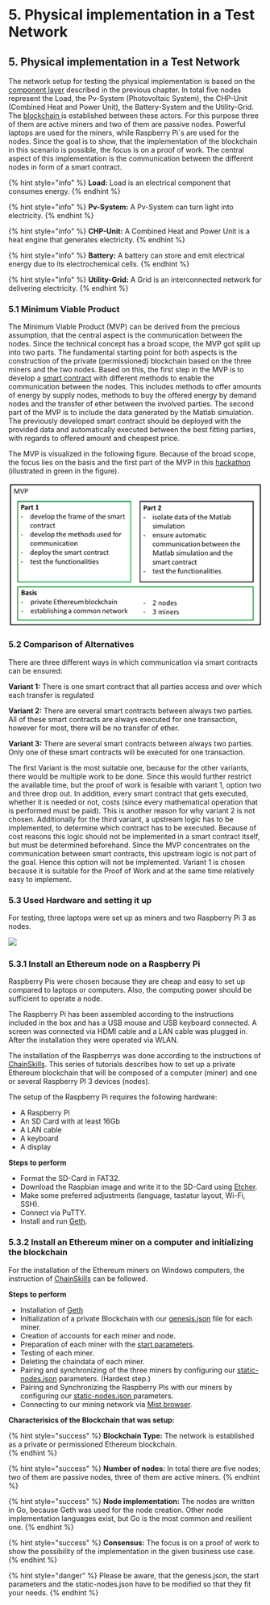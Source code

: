 # 5. Physical implementation in a Test Network

## 5. Physical implementation in a Test Network

The network setup for testing the physical implementation is based on the [component layer](https://hsrt.gitbook.io/dee-scm/~/edit/drafts/-LHSQz-rd4nzauq3xkN0/4.-llustration-of-the-business-model-in-the-sgam#4-3-component-layer) described in the previous chapter. In total five nodes represent the Load, the Pv-System \(Photovoltaic System\), the CHP-Unit \(Combined Heat and  Power Unit\), the Battery-System and the Utility-Grid. The [blockchain ](https://hsrt.gitbook.io/dee-scm/~/edit/drafts/-LHSQz-rd4nzauq3xkN0/2.-theoretical-background#2-2-blockchain-technology)is established between these actors. For this purpose three of them are active miners and two of them are passive nodes. Powerful laptops are used for the miners, while Raspberry Pi´s are used for the nodes. Since the goal is to show, that the implementation of the blockchain in this scenario is possible, the focus is on a proof of work. The central aspect of this implementation is the communication between the different nodes in form of a smart contract.

{% hint style="info" %}
**Load:** Load is an electrical component that consumes energy.
{% endhint %}

{% hint style="info" %}
**Pv-System:** A Pv-System can turn light into electricity.
{% endhint %}

{% hint style="info" %}
**CHP-Unit:** A Combined Heat and Power Unit is a heat engine that generates electricity.
{% endhint %}

{% hint style="info" %}
**Battery:** A battery can store and emit electrical energy due to its electrochemical cells.
{% endhint %}

{% hint style="info" %}
**Utility-Grid:** A Grid is an interconnected network for delivering electricity.
{% endhint %}

### 5.1 Minimum Viable Product

The Minimum Viable Product \(MVP\) can be derived from the precious assumption, that the central aspect is the communication between the nodes. Since the technical concept has a broad scope, the MVP got split up into two parts. The fundamental starting point for both aspects is the construction of the private \(permissioned\) blockchain based on the three miners and the two nodes. Based on this, the first step in the MVP is to develop a [smart contract](https://hsrt.gitbook.io/dee-scm/~/edit/drafts/-LHSQz-rd4nzauq3xkN0/2.-theoretical-background#2-4-smart-contracts) with different methods to enable the communication between the nodes. This includes methods to offer amounts of energy by supply nodes, methods to buy the offered energy by demand nodes and the transfer of ether between the involved parties. The second part of the MVP is to include the data generated by the Matlab simulation. The previously developed smart contract should be deployed with the provided data and automatically executed between the best fitting parties, with regards to offered amount and cheapest price.

The MVP is visualized in the following figure. Because of the broad scope, the focus lies on the basis and the first part of the MVP in this [hackathon ](https://hsrt.gitbook.io/dee-scm/~/edit/drafts/-LHSQz-rd4nzauq3xkN0/2.-theoretical-background#2-1-hackathon)\(illustrated in green in the figure\). 

![](.gitbook/assets/image%20%2815%29.png)

### 5.2 Comparison of Alternatives

There are three different ways in which communication via smart contracts can be ensured:

 **Variant 1:** There is one smart contract that all parties access and over which each transfer is regulated

**Variant 2:** There are several smart contracts between always two parties. All of these smart contracts are always executed for one transaction, however for most, there will be no transfer of ether.

**Variant 3:** There are several smart contracts between always two parties. Only one of these smart contracts will be executed for one transaction.

The first Variant is the most suitable one, because for the other variants, there would be multiple work to be done. Since this would further restrict the available time, but the proof of work is fesaible with variant 1, option two and three drop out. In addition, every smart contract that gets executed, whether it is needed or not, costs \(since every mathematical operation that is performed must be paid\). This is another reason for why variant 2 is not chosen. Additionally for the third variant, a upstream logic has to be implemented, to determine which contract has to be executed. Because of cost reasons this logic should not be implemented in a smart contract itself, but must be determined beforehand. Since the MVP concentrates on the communication between smart contracts, this upstream logic is not part of the goal. Hence this option will not be implemented. Variant 1 is chosen because it is suitable for the Proof of Work and at the same time relatively easy to implement.

### 5.3 **Used Hardware and setting it up**

For testing, three laptops were set up as miners and two Raspberry Pi 3 as nodes. 

![](.gitbook/assets/network.PNG)

### 5.3.1 Install an Ethereum node on a Raspberry Pi

Raspberry Pis were chosen because they are cheap and easy to set up compared to laptops or computers. Also, the computing power should be sufficient to operate a node.

The Raspberry Pi has been assembled according to the instructions included in the box and has a USB mouse and USB keyboard connected. A screen was connected via HDMI cable and a LAN cable was plugged in. After the installation they were operated via WLAN.

The installation of the Raspberrys was done according to the instructions of [ChainSkills](http://chainskills.com/2017/02/24/create-a-private-ethereum-blockchain-with-iot-devices-16/). This series of tutorials describes how to set up a private Ethereum blockchain that will be composed of a computer \(miner\) and one or several Raspberry PI 3 devices \(nodes\).

The setup of the Raspberry Pi requires the following hardware:

* A Raspberry Pi
* An SD Card with at least 16Gb
* A LAN cable
* A keyboard
* A display

**Steps to perform**

* Format the SD-Card in FAT32.
* Download the Raspbian image and write it to the SD-Card using [Etcher](https://etcher.io/).
* Make some preferred adjustments \(language, tastatur layout, Wi-Fi, SSH\).
* Connect via PuTTY.
* Install and run [Geth](https://geth.ethereum.org/downloads/).

### 5.3.2 Install an Ethereum miner on a computer and initializing the blockchain

For the installation of the Ethereum miners on Windows computers, the instruction of [ChainSkills](http://chainskills.com/2017/03/03/install-a-ethereum-node-on-a-computer-26/) can be followed. 

**Steps to perform**

* Installation of [Geth ](https://geth.ethereum.org/downloads/)
* Initialization of a private Blockchain with our [genesis.json](https://github.com/Ricardo-Cz/DEE_SCM/blob/master/genesis.json) file for each miner.
* Creation of accounts for each miner and node.
* Preparation of each miner with the [start parameters](https://github.com/Ricardo-Cz/DEE_SCM/blob/master/startminer1.bat).
* Testing of each miner.
* Deleting the chaindata of each miner.
* Pairing and synchronizing of the three miners by configuring our [static-nodes.json](https://github.com/Ricardo-Cz/DEE_SCM/blob/master/static-nodes.json) parameters. \(Hardest step.\)
* Pairing and Synchronizing the Raspberry PIs with our miners by configuring our [static-nodes.json ](https://github.com/Ricardo-Cz/DEE_SCM/blob/master/static-nodes.json)parameters.
* Connecting to our mining network via [Mist browser](https://github.com/ethereum/mist).

**Characterisics of the Blockchain that was setup:**

{% hint style="success" %}
**Blockchain Type:** The network is established as a private or permissioned Ethereum blockchain.        
{% endhint %}

{% hint style="success" %}
 **Number of nodes:** In total there are five nodes; two of them are passive nodes, three of them are active miners.
{% endhint %}

{% hint style="success" %}
**Node implementation:** The nodes are written in Go, because Geth was used for the node creation. Other node implementation languages exist, but Go is the most common and resilient one.
{% endhint %}

{% hint style="success" %}
**Consensus:** The focus is on a proof of work to show the possibility of the implementation in the given business use case.
{% endhint %}



{% hint style="danger" %}
Please be aware, that the genesis.json, the start parameters and the static-nodes.json have to be modified so that they fit your needs.
{% endhint %}

## 

